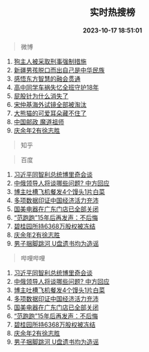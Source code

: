 <div align="center"><h2>实时热搜榜</h2><h4>2023-10-17 18:51:01</h4></div>

> 微博  

1. [狗主人被采取刑事强制措施](https://s.weibo.com/weibo?q=%23%E7%8B%97%E4%B8%BB%E4%BA%BA%E8%A2%AB%E9%87%87%E5%8F%96%E5%88%91%E4%BA%8B%E5%BC%BA%E5%88%B6%E6%8E%AA%E6%96%BD%23&t=31&band_rank=1&Refer=top)<br />
2. [新疆男孩脱口而出自己是中华民族](https://s.weibo.com/weibo?q=%23%E6%96%B0%E7%96%86%E7%94%B7%E5%AD%A9%E8%84%B1%E5%8F%A3%E8%80%8C%E5%87%BA%E8%87%AA%E5%B7%B1%E6%98%AF%E4%B8%AD%E5%8D%8E%E6%B0%91%E6%97%8F%23&t=31&band_rank=2&Refer=top)<br />
3. [感悟东方智慧的融会贯通](https://s.weibo.com/weibo?q=%23%E6%84%9F%E6%82%9F%E4%B8%9C%E6%96%B9%E6%99%BA%E6%85%A7%E7%9A%84%E8%9E%8D%E4%BC%9A%E8%B4%AF%E9%80%9A%23&t=31&band_rank=3&Refer=top)<br />
4. [高中同学车祸失忆全班守护18年](https://s.weibo.com/weibo?q=%23%E9%AB%98%E4%B8%AD%E5%90%8C%E5%AD%A6%E8%BD%A6%E7%A5%B8%E5%A4%B1%E5%BF%86%E5%85%A8%E7%8F%AD%E5%AE%88%E6%8A%A418%E5%B9%B4%23&t=31&band_rank=4&Refer=top)<br />
5. [屁股针为什么消失了](https://s.weibo.com/weibo?q=%E5%B1%81%E8%82%A1%E9%92%88%E4%B8%BA%E4%BB%80%E4%B9%88%E6%B6%88%E5%A4%B1%E4%BA%86&t=31&band_rank=5&Refer=top)<br />
6. [宋仲基海外试镜全部被淘汰](https://s.weibo.com/weibo?q=%23%E5%AE%8B%E4%BB%B2%E5%9F%BA%E6%B5%B7%E5%A4%96%E8%AF%95%E9%95%9C%E5%85%A8%E9%83%A8%E8%A2%AB%E6%B7%98%E6%B1%B0%23&t=31&band_rank=6&Refer=top)<br />
7. [大熊猫的可爱耳朵藏不住了](https://s.weibo.com/weibo?q=%23%E5%A4%A7%E7%86%8A%E7%8C%AB%E7%9A%84%E5%8F%AF%E7%88%B1%E8%80%B3%E6%9C%B5%E8%97%8F%E4%B8%8D%E4%BD%8F%E4%BA%86%23&t=31&band_rank=7&Refer=top)<br />
8. [中国邮政 魔道祖师](https://s.weibo.com/weibo?q=%E4%B8%AD%E5%9B%BD%E9%82%AE%E6%94%BF%20%E9%AD%94%E9%81%93%E7%A5%96%E5%B8%88&t=31&band_rank=8&Refer=top)<br />
9. [庆余年2有徐志胜](https://s.weibo.com/weibo?q=%23%E5%BA%86%E4%BD%99%E5%B9%B42%E6%9C%89%E5%BE%90%E5%BF%97%E8%83%9C%23&t=31&band_rank=9&Refer=top)<br />

> 知乎  


> 百度  

1. [习近平同智利总统博里奇会谈](https://www.baidu.com/s?wd=%E4%B9%A0%E8%BF%91%E5%B9%B3%E5%90%8C%E6%99%BA%E5%88%A9%E6%80%BB%E7%BB%9F%E5%8D%9A%E9%87%8C%E5%A5%87%E4%BC%9A%E8%B0%88&sa=fyb_news&rsv_dl=fyb_news)<br />
2. [中俄领导人将谈哪些问题? 中方回应](https://www.baidu.com/s?wd=%E4%B8%AD%E4%BF%84%E9%A2%86%E5%AF%BC%E4%BA%BA%E5%B0%86%E8%B0%88%E5%93%AA%E4%BA%9B%E9%97%AE%E9%A2%98%3F+%E4%B8%AD%E6%96%B9%E5%9B%9E%E5%BA%94&sa=fyb_news&rsv_dl=fyb_news)<br />
3. [博主吐槽飞机餐发4个馒头1片白菜](https://www.baidu.com/s?wd=%E5%8D%9A%E4%B8%BB%E5%90%90%E6%A7%BD%E9%A3%9E%E6%9C%BA%E9%A4%90%E5%8F%914%E4%B8%AA%E9%A6%92%E5%A4%B41%E7%89%87%E7%99%BD%E8%8F%9C&sa=fyb_news&rsv_dl=fyb_news)<br />
4. [多项数据印证中国经济活力充沛](https://www.baidu.com/s?wd=%E5%A4%9A%E9%A1%B9%E6%95%B0%E6%8D%AE%E5%8D%B0%E8%AF%81%E4%B8%AD%E5%9B%BD%E7%BB%8F%E6%B5%8E%E6%B4%BB%E5%8A%9B%E5%85%85%E6%B2%9B&sa=fyb_news&rsv_dl=fyb_news)<br />
5. [国美电器在广东门店已全部关闭](https://www.baidu.com/s?wd=%E5%9B%BD%E7%BE%8E%E7%94%B5%E5%99%A8%E5%9C%A8%E5%B9%BF%E4%B8%9C%E9%97%A8%E5%BA%97%E5%B7%B2%E5%85%A8%E9%83%A8%E5%85%B3%E9%97%AD&sa=fyb_news&rsv_dl=fyb_news)<br />
6. [“范跑跑”15年后再发声：不后悔](https://www.baidu.com/s?wd=%E2%80%9C%E8%8C%83%E8%B7%91%E8%B7%91%E2%80%9D15%E5%B9%B4%E5%90%8E%E5%86%8D%E5%8F%91%E5%A3%B0%EF%BC%9A%E4%B8%8D%E5%90%8E%E6%82%94&sa=fyb_news&rsv_dl=fyb_news)<br />
7. [碧桂园所持6368万股权被冻结](https://www.baidu.com/s?wd=%E7%A2%A7%E6%A1%82%E5%9B%AD%E6%89%80%E6%8C%816368%E4%B8%87%E8%82%A1%E6%9D%83%E8%A2%AB%E5%86%BB%E7%BB%93&sa=fyb_news&rsv_dl=fyb_news)<br />
8. [庆余年2有徐志胜](https://www.baidu.com/s?wd=%E5%BA%86%E4%BD%99%E5%B9%B42%E6%9C%89%E5%BE%90%E5%BF%97%E8%83%9C&sa=fyb_news&rsv_dl=fyb_news)<br />
9. [男子捆脚跳河 U盘遗书均为造谣](https://www.baidu.com/s?wd=%E7%94%B7%E5%AD%90%E6%8D%86%E8%84%9A%E8%B7%B3%E6%B2%B3+U%E7%9B%98%E9%81%97%E4%B9%A6%E5%9D%87%E4%B8%BA%E9%80%A0%E8%B0%A3&sa=fyb_news&rsv_dl=fyb_news)<br />

> 哔哩哔哩  

1. [习近平同智利总统博里奇会谈](https://www.baidu.com/s?wd=%E4%B9%A0%E8%BF%91%E5%B9%B3%E5%90%8C%E6%99%BA%E5%88%A9%E6%80%BB%E7%BB%9F%E5%8D%9A%E9%87%8C%E5%A5%87%E4%BC%9A%E8%B0%88&sa=fyb_news&rsv_dl=fyb_news)<br />
2. [中俄领导人将谈哪些问题? 中方回应](https://www.baidu.com/s?wd=%E4%B8%AD%E4%BF%84%E9%A2%86%E5%AF%BC%E4%BA%BA%E5%B0%86%E8%B0%88%E5%93%AA%E4%BA%9B%E9%97%AE%E9%A2%98%3F+%E4%B8%AD%E6%96%B9%E5%9B%9E%E5%BA%94&sa=fyb_news&rsv_dl=fyb_news)<br />
3. [博主吐槽飞机餐发4个馒头1片白菜](https://www.baidu.com/s?wd=%E5%8D%9A%E4%B8%BB%E5%90%90%E6%A7%BD%E9%A3%9E%E6%9C%BA%E9%A4%90%E5%8F%914%E4%B8%AA%E9%A6%92%E5%A4%B41%E7%89%87%E7%99%BD%E8%8F%9C&sa=fyb_news&rsv_dl=fyb_news)<br />
4. [多项数据印证中国经济活力充沛](https://www.baidu.com/s?wd=%E5%A4%9A%E9%A1%B9%E6%95%B0%E6%8D%AE%E5%8D%B0%E8%AF%81%E4%B8%AD%E5%9B%BD%E7%BB%8F%E6%B5%8E%E6%B4%BB%E5%8A%9B%E5%85%85%E6%B2%9B&sa=fyb_news&rsv_dl=fyb_news)<br />
5. [国美电器在广东门店已全部关闭](https://www.baidu.com/s?wd=%E5%9B%BD%E7%BE%8E%E7%94%B5%E5%99%A8%E5%9C%A8%E5%B9%BF%E4%B8%9C%E9%97%A8%E5%BA%97%E5%B7%B2%E5%85%A8%E9%83%A8%E5%85%B3%E9%97%AD&sa=fyb_news&rsv_dl=fyb_news)<br />
6. [“范跑跑”15年后再发声：不后悔](https://www.baidu.com/s?wd=%E2%80%9C%E8%8C%83%E8%B7%91%E8%B7%91%E2%80%9D15%E5%B9%B4%E5%90%8E%E5%86%8D%E5%8F%91%E5%A3%B0%EF%BC%9A%E4%B8%8D%E5%90%8E%E6%82%94&sa=fyb_news&rsv_dl=fyb_news)<br />
7. [碧桂园所持6368万股权被冻结](https://www.baidu.com/s?wd=%E7%A2%A7%E6%A1%82%E5%9B%AD%E6%89%80%E6%8C%816368%E4%B8%87%E8%82%A1%E6%9D%83%E8%A2%AB%E5%86%BB%E7%BB%93&sa=fyb_news&rsv_dl=fyb_news)<br />
8. [庆余年2有徐志胜](https://www.baidu.com/s?wd=%E5%BA%86%E4%BD%99%E5%B9%B42%E6%9C%89%E5%BE%90%E5%BF%97%E8%83%9C&sa=fyb_news&rsv_dl=fyb_news)<br />
9. [男子捆脚跳河 U盘遗书均为造谣](https://www.baidu.com/s?wd=%E7%94%B7%E5%AD%90%E6%8D%86%E8%84%9A%E8%B7%B3%E6%B2%B3+U%E7%9B%98%E9%81%97%E4%B9%A6%E5%9D%87%E4%B8%BA%E9%80%A0%E8%B0%A3&sa=fyb_news&rsv_dl=fyb_news)<br />
